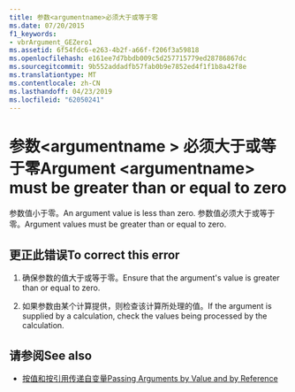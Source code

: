 ```yaml
---
title: 参数<argumentname>必须大于或等于零
ms.date: 07/20/2015
f1_keywords:
- vbrArgument_GEZero1
ms.assetid: 6f54fdc6-e263-4b2f-a66f-f206f3a59818
ms.openlocfilehash: e161ee7d7bbdb009c5d257715779ed28786867dc
ms.sourcegitcommit: 9b552addadfb57fab0b9e7852ed4f1f1b8a42f8e
ms.translationtype: MT
ms.contentlocale: zh-CN
ms.lasthandoff: 04/23/2019
ms.locfileid: "62050241"
---
```

# <a name="argument-argumentname-must-be-greater-than-or-equal-to-zero"></a><span data-ttu-id="3e10d-102">参数\<argumentname > 必须大于或等于零</span><span class="sxs-lookup"><span data-stu-id="3e10d-102">Argument \<argumentname> must be greater than or equal to zero</span></span>
<span data-ttu-id="3e10d-103">参数值小于零。</span><span class="sxs-lookup"><span data-stu-id="3e10d-103">An argument value is less than zero.</span></span> <span data-ttu-id="3e10d-104">参数值必须大于或等于零。</span><span class="sxs-lookup"><span data-stu-id="3e10d-104">Argument values must be greater than or equal to zero.</span></span>  
  
## <a name="to-correct-this-error"></a><span data-ttu-id="3e10d-105">更正此错误</span><span class="sxs-lookup"><span data-stu-id="3e10d-105">To correct this error</span></span>  
  
1. <span data-ttu-id="3e10d-106">确保参数的值大于或等于零。</span><span class="sxs-lookup"><span data-stu-id="3e10d-106">Ensure that the argument's value is greater than or equal to zero.</span></span>  
  
2. <span data-ttu-id="3e10d-107">如果参数由某个计算提供，则检查该计算所处理的值。</span><span class="sxs-lookup"><span data-stu-id="3e10d-107">If the argument is supplied by a calculation, check the values being processed by the calculation.</span></span>  
  
## <a name="see-also"></a><span data-ttu-id="3e10d-108">请参阅</span><span class="sxs-lookup"><span data-stu-id="3e10d-108">See also</span></span>

- [<span data-ttu-id="3e10d-109">按值和按引用传递自变量</span><span class="sxs-lookup"><span data-stu-id="3e10d-109">Passing Arguments by Value and by Reference</span></span>](../../visual-basic/programming-guide/language-features/procedures/passing-arguments-by-value-and-by-reference.md)
